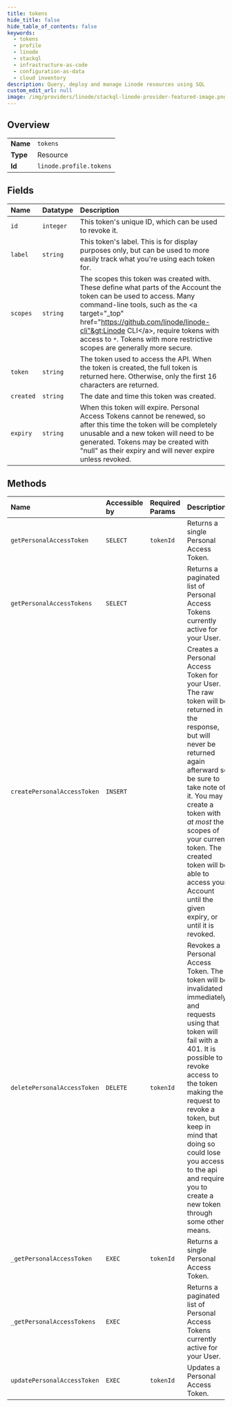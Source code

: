 ```yaml
---
title: tokens
hide_title: false
hide_table_of_contents: false
keywords:
  - tokens
  - profile
  - linode    
  - stackql
  - infrastructure-as-code
  - configuration-as-data
  - cloud inventory
description: Query, deploy and manage Linode resources using SQL
custom_edit_url: null
image: /img/providers/linode/stackql-linode-provider-featured-image.png
---
```

  
    

## Overview
<table><tbody>
<tr><td><b>Name</b></td><td><code>tokens</code></td></tr>
<tr><td><b>Type</b></td><td>Resource</td></tr>
<tr><td><b>Id</b></td><td><code>linode.profile.tokens</code></td></tr>
</tbody></table>

## Fields
| Name | Datatype | Description |
|:-----|:---------|:------------|
| `id` | `integer` | This token's unique ID, which can be used to revoke it.<br /> |
| `label` | `string` | This token's label.  This is for display purposes only, but can be used to more easily track what you're using each token for.<br /> |
| `scopes` | `string` | The scopes this token was created with. These define what parts of the Account the token can be used to access. Many command-line tools, such as the &lt;a target="_top" href="https://github.com/linode/linode-cli"&gt;Linode CLI&lt;/a&gt;, require tokens with access to `*`. Tokens with more restrictive scopes are generally more secure.<br /> |
| `token` | `string` | The token used to access the API.  When the token is created, the full token is returned here.  Otherwise, only the first 16 characters are returned.<br /> |
| `created` | `string` | The date and time this token was created.<br /> |
| `expiry` | `string` | When this token will expire.  Personal Access Tokens cannot be renewed, so after this time the token will be completely unusable and a new token will need to be generated.  Tokens may be created with "null" as their expiry and will never expire unless revoked.<br /> |
## Methods
| Name | Accessible by | Required Params | Description |
|:-----|:--------------|:----------------|:------------|
| `getPersonalAccessToken` | `SELECT` | `tokenId` | Returns a single Personal Access Token.<br /> |
| `getPersonalAccessTokens` | `SELECT` |  | Returns a paginated list of Personal Access Tokens currently active for your User.<br /> |
| `createPersonalAccessToken` | `INSERT` |  | Creates a Personal Access Token for your User. The raw token will be returned in the response, but will never be returned again afterward so be sure to take note of it. You may create a token with _at most_ the scopes of your current token. The created token will be able to access your Account until the given expiry, or until it is revoked.<br /> |
| `deletePersonalAccessToken` | `DELETE` | `tokenId` | Revokes a Personal Access Token. The token will be invalidated immediately, and requests using that token will fail with a 401. It is possible to revoke access to the token making the request to revoke a token, but keep in mind that doing so could lose you access to the api and require you to create a new token through some other means.<br /> |
| `_getPersonalAccessToken` | `EXEC` | `tokenId` | Returns a single Personal Access Token.<br /> |
| `_getPersonalAccessTokens` | `EXEC` |  | Returns a paginated list of Personal Access Tokens currently active for your User.<br /> |
| `updatePersonalAccessToken` | `EXEC` | `tokenId` | Updates a Personal Access Token.<br /> |
